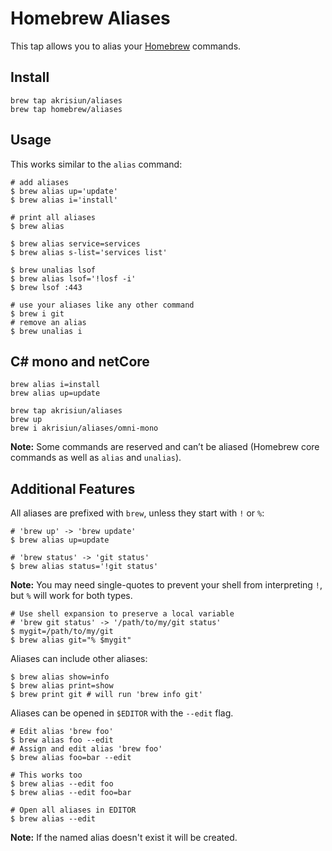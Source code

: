 # Homebrew Aliases

This tap allows you to alias your [Homebrew](https://brew.sh/) commands.

## Install

    brew tap akrisiun/aliases
    brew tap homebrew/aliases

## Usage

This works similar to the `alias` command:

    # add aliases
    $ brew alias up='update'
    $ brew alias i='install'

    # print all aliases
    $ brew alias

    $ brew alias service=services
    $ brew alias s-list='services list'

    $ brew unalias lsof
    $ brew alias lsof='!losf -i'
    $ brew lsof :443

    # use your aliases like any other command
    $ brew i git
    # remove an alias
    $ brew unalias i

## C# mono and netCore

```
brew alias i=install
brew alias up=update

brew tap akrisiun/aliases
brew up
brew i akrisiun/aliases/omni-mono
```

**Note:** Some commands are reserved and can’t be aliased (Homebrew core
commands as well as `alias` and `unalias`).

## Additional Features

All aliases are prefixed with `brew`, unless they start with `!` or `%`:

    # 'brew up' -> 'brew update'
    $ brew alias up=update

    # 'brew status' -> 'git status'
    $ brew alias status='!git status'

**Note:** You may need single-quotes to prevent your shell from
interpreting `!`, but `%` will work for both types.

    # Use shell expansion to preserve a local variable
    # 'brew git status' -> '/path/to/my/git status'
    $ mygit=/path/to/my/git
    $ brew alias git="% $mygit"

Aliases can include other aliases:

    $ brew alias show=info
    $ brew alias print=show
    $ brew print git # will run 'brew info git'

Aliases can be opened in `$EDITOR` with the `--edit` flag.

    # Edit alias 'brew foo'
    $ brew alias foo --edit
    # Assign and edit alias 'brew foo'
    $ brew alias foo=bar --edit

    # This works too
    $ brew alias --edit foo
    $ brew alias --edit foo=bar

    # Open all aliases in EDITOR
    $ brew alias --edit

**Note:** If the named alias doesn't exist it will be created.
